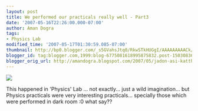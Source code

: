 ```yaml
---
layout: post
title: We performed our practicals really well - Part3
date: '2007-05-16T22:26:00.000-07:00'
author: Aman Dogra
tags:
- Physics Lab
modified_time: '2007-05-17T01:30:59.085-07:00'
thumbnail: http://bp0.blogger.com/_s5GVahsJtq0/RkwSTkHUGgI/AAAAAAAAACk/GlShHtCfdVw/s72-c/Practicals03.jpg
blogger_id: tag:blogger.com,1999:blog-6775081618995875832.post-1503083672089841651
blogger_orig_url: http://amandogra.blogspot.com/2007/05/jadon-asi-katthey-ho-ke-fateh-balaunde.html
---
```


[![](http://bp0.blogger.com/_s5GVahsJtq0/RkwSTkHUGgI/AAAAAAAAACk/GlShHtCfdVw/s320/Practicals03.jpg)](http://bp0.blogger.com/_s5GVahsJtq0/RkwSTkHUGgI/AAAAAAAAACk/GlShHtCfdVw/s1600-h/Practicals03.jpg)

This happened in 'Physics' Lab ... not exactly... just a wild imagination...
but Physics practicals were very interesting practicals... specially
those which were performed in dark room :0 what say??
